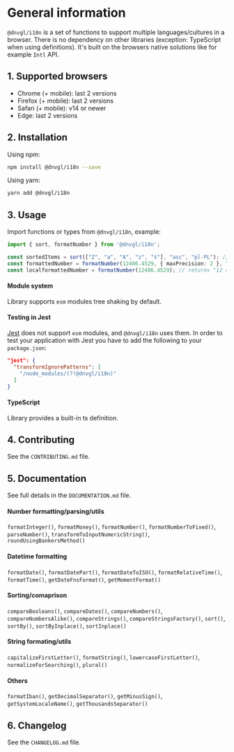 # General information

`@dnvgl/i18n` is a set of functions to support multiple languages/cultures in a browser. There is no dependency on other libraries (exception: TypeScript when using definitions). It's built on the browsers native solutions like for example `Intl` API.

## 1. Supported browsers

- Chrome (+ mobile): last 2 versions
- Firefox (+ mobile): last 2 versions
- Safari (+ mobile): v14 or newer
- Edge: last 2 versions

## 2. Installation

Using npm:
```bash
npm install @dnvgl/i18n --save
```

Using yarn:
```bash
yarn add @dnvgl/i18n
```

## 3. Usage

Import functions or types from `@dnvgl/i18n`, example:
```typescript
import { sort, formatNumber } from '@dnvgl/i18n';

const sortedItems = sort(["Z", "a", "A", "z", "ś"], "asc", "pl-PL"); // returns ["a", "A", "ś", "z", "Z"]
const formattedNumber = formatNumber(12486.4529, { maxPrecision: 2 }, "de-DE"); // returns "12.486,45"
const localformattedNumber = formatNumber(12486.4529); // returns "12 486,4529" using local brower culture (in this case 'pl-PL'); any culture can be supported out of the box
```

#### Module system
Library supports `esm` modules tree shaking by default.

#### Testing in Jest
[Jest](https://jestjs.io/) does not support `esm` modules, and `@dnvgl/i18n` uses them. In order to test your application with Jest you have to add the following to your `package.json`:
```json
"jest": {
  "transformIgnorePatterns": [
    "/node_modules/(?!@dnvgl/i18n)"
  ]
}
```

#### TypeScript
Library provides a built-in ts definition.

## 4. Contributing
See the `CONTRIBUTING.md` file.

## 5. Documentation
See full details in the `DOCUMENTATION.md` file.

#### Number formatting/parsing/utils
`formatInteger()`, `formatMoney()`, `formatNumber()`, `formatNumberToFixed()`, `parseNumber()`, `transformToInputNumericString()`, `roundUsingBankersMethod()`

#### Datetime formatting
`formatDate()`, `formatDatePart()`, `formatDateToISO()`, `formatRelativeTime()`, `formatTime()`, `getDateFnsFormat()`, `getMomentFormat()`

#### Sorting/comaprison
`compareBooleans()`, `compareDates()`, `compareNumbers()`, `compareNumbersAlike()`, `compareStrings()`, `compareStringsFactory()`, `sort()`, `sortBy()`, `sortByInplace()`, `sortInplace()`

#### String formating/utils
`capitalizeFirstLetter()`, `formatString()`, `lowercaseFirstLetter()`, `normalizeForSearching()`, `plural()`

#### Others
`formatIban()`, `getDecimalSeparator()`, `getMinusSign()`, `getSystemLocaleName()`, `getThousandsSeparator()`

## 6. Changelog
See the `CHANGELOG.md` file.